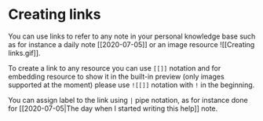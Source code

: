 # Creating links

You can use links to refer to any note in your personal knowledge base such as for instance a daily note [[2020-07-05]] or an image resource ![[Creating links.gif]].

To create a link to any resource you can use `[[]]` notation and for embedding resource to show it in the built-in preview (only images supported at the moment) please use `![[]]` notation with `!` in the beginning.

You can assign label to the link using `|` pipe notation, as for instance done for [[2020-07-05|The day when I started writing this help]] note.
